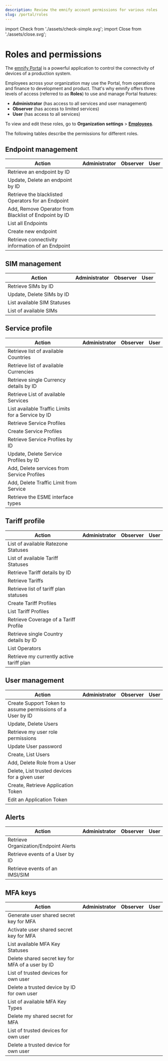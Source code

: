 ```yaml
---
description: Review the emnify account permissions for various roles
slug: /portal/roles
---
```


<!-- markdownlint-disable MD041 -->
import Check from './assets/check-simple.svg';
import Close from './assets/close.svg';

# Roles and permissions

The [emnify Portal](https://portal.emnify.com/) is a powerful application to control the connectivity of devices of a production system.

Employees across your organization may use the Portal, from operations and finance to development and product.
That's why emnify offers three levels of access (referred to as **Roles**) to use and manage Portal features:

- **Administrator** (has access to all services and user management)
- **Observer** (has access to limited services)
- **User** (has access to all services)

To view and edit these roles, go to **Organization settings**&nbsp;<span aria-label="and then">></span> [**Employees**](https://portal.emnify.com/organisation-settings/users).

The following tables describe the permissions for different roles.

## Endpoint management

| Action | Administrator | Observer | User |
| ------ | :---: | :------: | :--: |
| Retrieve an endpoint by ID | <Check alt="Yes" /> | <Check alt="Yes" /> | <Check alt="Yes" /> |
| Update, Delete an endpoint by ID | <Check alt="Yes" /> | <Close alt="No" /> | <Check alt="Yes" /> |
| Retrieve the blacklisted Operators for an Endpoint | <Check alt="Yes" /> | <Check alt="Yes" /> | <Check alt="Yes" /> |
| Add, Remove Operator from Blacklist of Endpoint by ID | <Check alt="Yes" /> | <Close alt="No" /> | <Check alt="Yes" /> |
| List all Endpoints | <Check alt="Yes" /> | <Check alt="Yes" /> | <Check alt="Yes" /> |
| Create new endpoint | <Check alt="Yes" /> | <Close alt="No" /> | <Check alt="Yes" /> |
| Retrieve connectivity information of an Endpoint | <Check alt="Yes" /> | <Check alt="Yes" /> | <Check alt="Yes" /> |

## SIM management

| Action | Administrator | Observer | User |
| ------ | :---: | :------: | :--: |
| Retrieve SIMs by ID | <Check alt="✓" /> | <Check alt="Yes" /> | <Check alt="Yes" /> |
| Update, Delete SIMs by ID | <Check alt="Yes" /> | <Close alt="No" /> | <Check alt="Yes" /> |
| List available SIM Statuses | <Check alt="Yes" /> | <Check alt="Yes" /> | <Check alt="Yes" /> |
| List of available SIMs | <Check alt="Yes" /> | <Check alt="Yes" /> | <Check alt="Yes" /> |

## Service profile

| Action | Administrator | Observer | User |
| ------ | :---: | :------: | :--: |
| Retrieve list of available Countries | <Check alt="Yes" /> | <Check alt="Yes" /> | <Check alt="Yes" /> |
| Retrieve list of available Currencies | <Check alt="Yes" /> | <Check alt="Yes" /> | <Check alt="Yes" /> |
| Retrieve single Currency details by ID | <Check alt="Yes" /> | <Check alt="Yes" /> | <Check alt="Yes" /> |
| Retrieve List of available Services | <Check alt="Yes" /> | <Check alt="Yes" /> | <Check alt="Yes" /> |
| List available Traffic Limits for a Service by ID | <Check alt="Yes" /> | <Check alt="Yes" /> | <Check alt="Yes" /> |
| Retrieve Service Profiles | <Check alt="Yes" /> | <Check alt="Yes" /> | <Check alt="Yes" /> |
| Create Service Profiles | <Check alt="Yes" /> | <Close alt="No" /> | <Check alt="Yes" />
| Retrieve Service Profiles by ID | <Check alt="Yes" /> | <Check alt="Yes" /> | <Check alt="Yes" /> |
| Update, Delete Service Profiles by ID | <Check alt="Yes" /> | <Close alt="No" /> | <Check alt="Yes" /> |
| Add, Delete services from Service Profiles | <Check alt="Yes" /> | <Close alt="No" /> | <Check alt="Yes" /> |
| Add, Delete Traffic Limit from Service | <Check alt="Yes" /> | <Close alt="No" /> | <Check alt="Yes" /> |
| Retrieve the ESME interface types | <Check alt="Yes" /> | <Close alt="No" /> | <Check alt="Yes" /> |

## Tariff profile

| Action | Administrator | Observer | User |
| ------ | :---: | :------: | :--: |
| List of available Ratezone Statuses | <Check alt="Yes" /> | <Check alt="Yes" /> | <Check alt="Yes" /> |
| List of available Tariff Statuses | <Check alt="Yes" /> | <Check alt="Yes" /> | <Check alt="Yes" /> |
| Retrieve Tariff details by ID | <Check alt="Yes" /> | <Check alt="Yes" /> | <Check alt="Yes" /> |
| Retrieve Tariffs | <Check alt="Yes" /> | <Check alt="Yes" /> | <Check alt="Yes" /> |
| Retrieve list of tariff plan statuses | <Check alt="Yes" /> | <Check alt="Yes" /> | <Check alt="Yes" /> |
| Create Tariff Profiles | <Check alt="Yes" /> | <Close alt="No" /> | <Check alt="Yes" /> |
| List Tariff Profiles | <Check alt="Yes" /> | <Check alt="Yes" /> | <Check alt="Yes" /> |
| Retrieve Coverage of a Tariff Profile | <Check alt="Yes" /> | <Check alt="Yes" /> | <Check alt="Yes" /> |
| Retrieve single Country details by ID | <Check alt="Yes" /> | <Check alt="Yes" /> | <Check alt="Yes" /> |
| List Operators | <Check alt="Yes" /> | <Check alt="Yes" /> | <Check alt="Yes" /> |
| Retrieve my currently active tariff plan | <Check alt="Yes" /> | <Check alt="Yes" /> | <Check alt="Yes" /> |

## User management

| Action | Administrator | Observer | User |
| ------ | :---: | :------: | :--: |
| Create Support Token to assume permissions of a User by ID | <Close alt="No" /> | <Close alt="No" /> | <Close alt="No" /> |
| Update, Delete Users | <Check alt="Yes" /> | <Close alt="No" /> | <Close alt="No" /> |
| Retrieve my user role permissions | <Check alt="Yes" /> | <Check alt="Yes" /> | <Check alt="Yes" /> |
| Update User password | <Check alt="Yes" /> | <Check alt="Yes" /> | <Check alt="Yes" /> |
| Create, List Users | <Check alt="Yes" /> | <Close alt="No" /> | <Close alt="No" /> |
| Add, Delete Role from a User | <Check alt="Yes" /> | <Close alt="No" /> | <Close alt="No" /> |
| Delete, List trusted devices for a given user | <Check alt="Yes" /> | <Close alt="No" /> | <Close alt="No" /> |
| Create, Retrieve Application Token | <Check alt="Yes" /> | <Check alt="Yes" /> | <Check alt="Yes" /> |
| Edit an Application Token | <Check alt="Yes" /> | <Close alt="No" /> | <Close alt="No" /> |

## Alerts

| Action | Administrator | Observer | User |
| ------ | :---: | :------: | :--: |
| Retrieve Organization/Endpoint Alerts | <Check alt="Yes" /> | <Check alt="Yes" /> | <Check alt="Yes" /> |
| Retrieve events of a User by ID | <Check alt="Yes" /> | <Close alt="No" /> | <Close alt="No" /> |
| Retrieve events of an IMSI/SIM | <Check alt="Yes" /> | <Check alt="Yes" /> | <Check alt="Yes" /> |

## MFA keys

| Action | Administrator | Observer | User |
| ------ | :---: | :------: | :--: |
| Generate user shared secret key for MFA | <Check alt="Yes" /> | <Check alt="Yes" /> | <Check alt="Yes" /> |
| Activate user shared secret key for MFA | <Check alt="Yes" /> | <Check alt="Yes" /> | <Check alt="Yes" /> |
| List available MFA Key Statuses | <Check alt="Yes" /> | <Check alt="Yes" /> | <Check alt="Yes" /> |
| Delete shared secret key for MFA of a user by ID | <Check alt="Yes" /> | <Close alt="No" /> | <Close alt="No" /> |
| List of trusted devices for own user | <Check alt="Yes" /> | <Check alt="Yes" /> | <Check alt="Yes" /> |
| Delete a trusted device by ID for own user | <Check alt="Yes" /> | <Check alt="Yes" /> | <Check alt="Yes" /> |
| List of available MFA Key Types | <Check alt="Yes" /> | <Check alt="Yes" /> | <Check alt="Yes" /> |
| Delete my shared secret for MFA | <Check alt="Yes" /> | <Check alt="Yes" /> | <Check alt="Yes" /> |
| List of trusted devices for own user | <Check alt="Yes" /> | <Check alt="Yes" /> | <Check alt="Yes" /> |
| Delete a trusted device for own user | <Check alt="Yes" /> | <Check alt="Yes" /> | <Check alt="Yes" /> |

